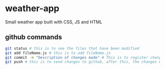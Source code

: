 # weather-app

Small weather app built with CSS, JS and HTML

## github commands
```sh
git status # this is to see the files that have been modified
git add fileName.js # this is to add fileName.js
git commit -m "Description of changes made" # This is to register changes
git push # this is to send changes to github, after this, the changes will show in the website
```
